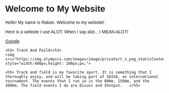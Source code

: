 <!DOCTYPE html>
<html>
<head>
    <title>My Website</title>
    <link rel="stylesheet" type="text/css" href="style.css">
    <style>
        body { font-family: Arial, sans-serif; }
    </style>
</head>
<body>
    <h1>Welcome to My Website</h1>
    <p>Hello! My name is Rakan. Welcome to my website!</p>
    <p>Here is a website I use ALOT. When I say alot... I MEAN ALOT!</p>
    <a href="https://www.google.co.uk/">Google</a>

    <h3> Track And Feild</h3>  
    <img src="https://img.olympics.com/images/image/private/t_s_pog_staticContent_hero_md/f_auto/primary/hiuf5ahd3cbhr11q6m5m" style="width:400px;height: 200px;px;">

    <h5> Track and field is my favorite sport. It is something that I thoroughly enjoy, and will be taking part of SAISA, an international tournament. The events that I run in is the 800m, 1500m, and the 3000m. The field events I do are Dicuss and Shotput.   </h5>

 
